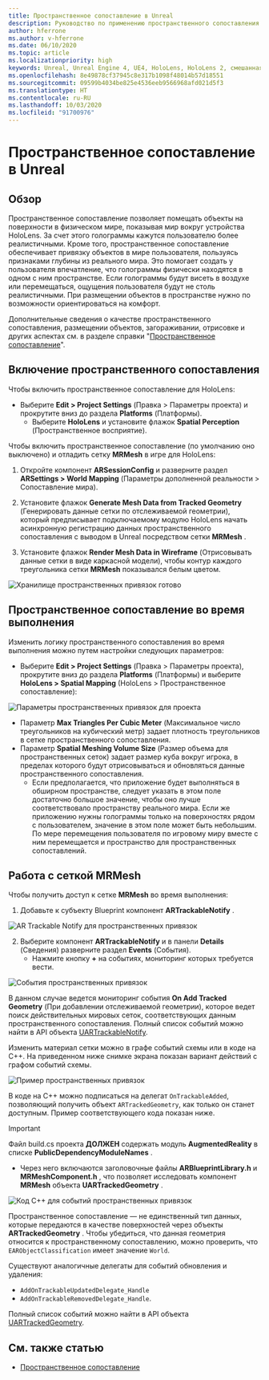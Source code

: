 ```yaml
---
title: Пространственное сопоставление в Unreal
description: Руководство по применению пространственного сопоставления в Unreal
author: hferrone
ms.author: v-hferrone
ms.date: 06/10/2020
ms.topic: article
ms.localizationpriority: high
keywords: Unreal, Unreal Engine 4, UE4, HoloLens, HoloLens 2, смешанная реальность, разработка, функции, документация, руководства, голограммы, пространственное сопоставление
ms.openlocfilehash: 8e49878cf37945c8e317b1098f48014b57d18551
ms.sourcegitcommit: 09599b4034be825e4536eeb9566968afd021d5f3
ms.translationtype: HT
ms.contentlocale: ru-RU
ms.lasthandoff: 10/03/2020
ms.locfileid: "91700976"
---
```

# <a name="spatial-mapping-in-unreal"></a>Пространственное сопоставление в Unreal

## <a name="overview"></a>Обзор
Пространственное сопоставление позволяет помещать объекты на поверхности в физическом мире, показывая мир вокруг устройства HoloLens. За счет этого голограммы кажутся пользователю более реалистичными. Кроме того, пространственное сопоставление обеспечивает привязку объектов в мире пользователя, пользуясь признаками глубины из реального мира. Это помогает создать у пользователя впечатление, что голограммы физически находятся в одном с ним пространстве. Если голограммы будут висеть в воздухе или перемещаться, ощущения пользователя будут не столь реалистичными. При размещении объектов в пространстве нужно по возможности ориентироваться на комфорт.

Дополнительные сведения о качестве пространственного сопоставления, размещении объектов, загораживании, отрисовке и других аспектах см. в разделе справки "[Пространственное сопоставление](../../design/spatial-mapping.md)".

## <a name="enabling-spatial-mapping"></a>Включение пространственного сопоставления

Чтобы включить пространственное сопоставление для HoloLens:
- Выберите **Edit > Project Settings** (Правка > Параметры проекта) и прокрутите вниз до раздела **Platforms** (Платформы).    
    + Выберите **HoloLens** и установите флажок **Spatial Perception** (Пространственное восприятие).

Чтобы включить пространственное сопоставление (по умолчанию оно выключено) и отладить сетку **MRMesh** в игре для HoloLens:
1. Откройте компонент **ARSessionConfig** и разверните раздел **ARSettings > World Mapping** (Параметры дополненной реальности > Сопоставление мира). 

2. Установите флажок **Generate Mesh Data from Tracked Geometry** (Генерировать данные сетки по отслеживаемой геометрии), который предписывает подключаемому модулю HoloLens начать асинхронную регистрацию данных пространственного сопоставления с выводом в Unreal посредством сетки **MRMesh** . 
3. Установите флажок **Render Mesh Data in Wireframe** (Отрисовывать данные сетки в виде каркасной модели), чтобы контур каждого треугольника сетки **MRMesh** показывался белым цветом. 

![Хранилище пространственных привязок готово](images/unreal-spatialmapping-arsettings.PNG)


## <a name="spatial-mapping-at-runtime"></a>Пространственное сопоставление во время выполнения
Изменить логику пространственного сопоставления во время выполнения можно путем настройки следующих параметров:

- Выберите **Edit > Project Settings** (Правка > Параметры проекта), прокрутите вниз до раздела **Platforms** (Платформы) и выберите **HoloLens > Spatial Mapping** (HoloLens > Пространственное сопоставление): 

![Параметры пространственных привязок для проекта](images/unreal-spatialmapping-projectsettings.PNG)

- Параметр **Max Triangles Per Cubic Meter** (Максимальное число треугольников на кубический метр) задает плотность треугольников в сетке пространственного сопоставления.  
- Параметр **Spatial Meshing Volume Size** (Размер объема для пространственных сеток) задает размер куба вокруг игрока, в пределах которого будут отрисовываться и обновляться данные пространственного сопоставления.  
    + Если предполагается, что приложение будет выполняться в обширном пространстве, следует указать в этом поле достаточно большое значение, чтобы оно лучше соответствовало пространству реального мира.  Если же приложению нужны голограммы только на поверхностях рядом с пользователем, значение в этом поле может быть небольшим. По мере перемещения пользователя по игровому миру вместе с ним перемещается и пространство для пространственных сопоставлений. 

## <a name="working-with-mrmesh"></a>Работа с сеткой MRMesh
Чтобы получить доступ к сетке **MRMesh** во время выполнения:
1. Добавьте к субъекту Blueprint компонент **ARTrackableNotify** . 

![AR Trackable Notify для пространственных привязок](images/unreal-spatialmapping-artrackablenotify.PNG)

2. Выберите компонент **ARTrackableNotify** и в панели **Details** (Сведения) разверните раздел **Events** (События). 
    - Нажмите кнопку **+** на событиях, мониторинг которых требуется вести. 

![События пространственных привязок](images/unreal-spatialmapping-events.PNG)

В данном случае ведется мониторинг события **On Add Tracked Geometry** (При добавлении отслеживаемой геометрии), которое ведет поиск действительных мировых сеток, соответствующих данным пространственного сопоставления. Полный список событий можно найти в API объекта [UARTrackableNotify](https://docs.unrealengine.com/API/Runtime/AugmentedReality/UARTrackableNotifyComponent/index.html). 

Изменить материал сетки можно в графе событий схемы или в коде на C++. На приведенном ниже снимке экрана показан вариант действий с графом событий схемы. 

![Пример пространственных привязок](images/unreal-spatialmapping-example.PNG)

В коде на C++ можно подписаться на делегат `OnTrackableAdded`, позволяющий получить объект `ARTrackedGeometry`, как только он станет доступным. Пример соответствующего кода показан ниже. 

> [!IMPORTANT]
> Файл build.cs проекта **ДОЛЖЕН** содержать модуль **AugmentedReality** в списке **PublicDependencyModuleNames** .
> - Через него включаются заголовочные файлы **ARBlueprintLibrary.h** и **MRMeshComponent.h** , что позволяет исследовать компонент **MRMesh** объекта **UARTrackedGeometry** . 

![Код C++ для событий пространственных привязок](images/unreal-spatialmapping-examplecode.PNG)

Пространственное сопоставление — не единственный тип данных, которые передаются в качестве поверхностей через объекты **ARTrackedGeometry** . Чтобы убедиться, что данная геометрия относится к пространственному сопоставлению, можно проверить, что `EARObjectClassification` имеет значение `World`. 

Существуют аналогичные делегаты для событий обновления и удаления: 
- `AddOnTrackableUpdatedDelegate_Handle` 
- `AddOnTrackableRemovedDelegate_Handle`. 

Полный список событий можно найти в API объекта [UARTrackedGeometry](https://docs.unrealengine.com/API/Runtime/AugmentedReality/UARTrackedGeometry/index.html).

## <a name="see-also"></a>См. также статью
* [Пространственное сопоставление](../../design/spatial-mapping.md)
